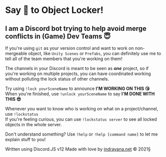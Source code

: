 # Say :wave: to Object Locker!

## I am a Discord bot trying to help avoid merge conflicts in (Game) Dev Teams :innocent:

If you're using `git` as your version control and want to work on non-mergeable object, like `Unity Scenes` or `Prefabs`, you can definitely use me to tell all of the team members that you're working on them!

The channels in your Discord is meant to be seen as ***one*** project, so if you're working on multiple projects, you can have coordinated working without polluting the lock status of other channels.

Try using `!lock yourSceneName` to announce **I'M WORKING ON THIS :kissing_heart:**  
When you're finished, use `!unlock yourSceneName` to say **I'M DONE WITH THIS :sunglasses:**

Whenever you want to know who is working on what on a project/channel, use `!lockstatus`  
If you're feeling curious, you can use `!lockstatus server` to see all locked objects in the whole server.

Don't understand something? Use `!help` or `!help [command name]` to let me explain stuff to you!

Written using Discord.JS v12
Made with love by [indrayana.net](https://github.com/made-indrayana) © 2021§
